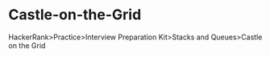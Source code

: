 # Castle-on-the-Grid
HackerRank>Practice>Interview Preparation Kit>Stacks and Queues>Castle on the Grid
